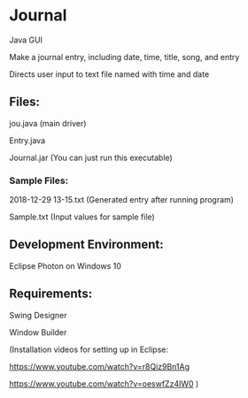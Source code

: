 # Journal
Java GUI

Make a journal entry, including date, time, title, song, and entry

Directs user input to text file named with time and date

## Files:

jou.java (main driver)

Entry.java

Journal.jar (You can just run this executable)

### Sample Files:

2018-12-29 13-15.txt (Generated entry after running program)

Sample.txt (Input values for sample file)

## Development Environment: 
Eclipse Photon on Windows 10

## Requirements:

Swing Designer

Window Builder

(Installation videos for setting up in Eclipse:

https://www.youtube.com/watch?v=r8Qiz9Bn1Ag

https://www.youtube.com/watch?v=oeswfZz4IW0 )
